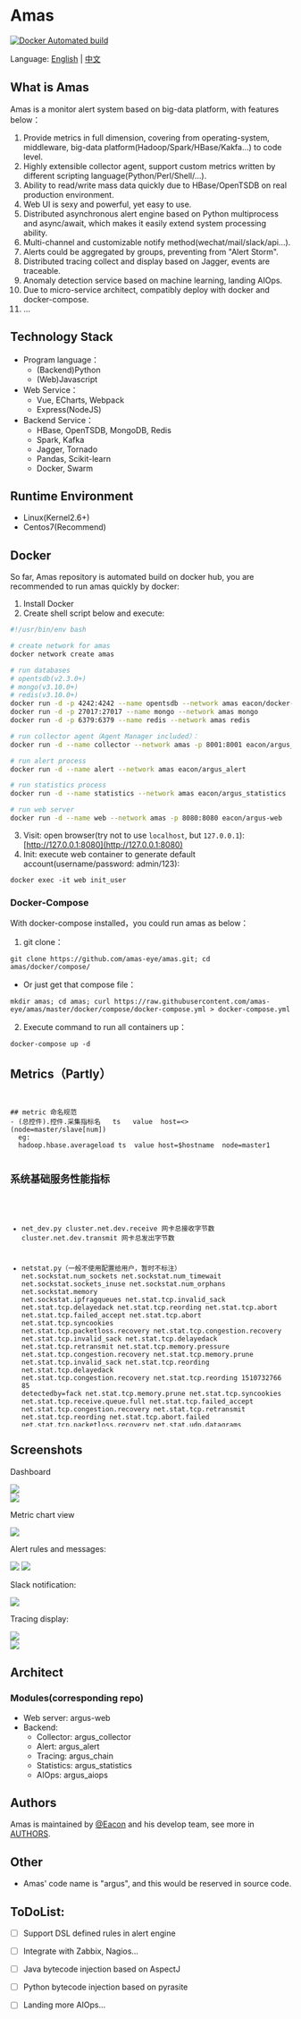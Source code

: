 # Amas

[![Docker Automated build](https://img.shields.io/docker/automated/jrottenberg/ffmpeg.svg)](https://hub.docker.com/u/eacon/)

Language: [English](README.md) | [中文](README_ch.md)


## What is Amas
Amas is a monitor alert system based on big-data platform, with features below：
1. Provide metrics in full dimension, covering from operating-system, middleware, big-data platform(Hadoop/Spark/HBase/Kakfa...) to code level.
2. Highly extensible collector agent, support custom metrics written by different scripting language(Python/Perl/Shell/...).
3. Ability to read/write mass data quickly due to HBase/OpenTSDB on real production environment.
4. Web UI is sexy and powerful, yet easy to use.
5. Distributed asynchronous alert engine based on Python multiprocess and async/await, which makes it easily extend system processing ability.
6. Multi-channel and customizable notify method(wechat/mail/slack/api...).
7. Alerts could be aggregated by groups, preventing from "Alert Storm".
8. Distributed tracing collect and display based on Jagger, events are traceable.
9. Anomaly detection service based on machine learning, landing AIOps.
10. Due to micro-service architect, compatibly deploy with docker and docker-compose.
11. ...



## Technology Stack
* Program language：
    - (Backend)Python
    - (Web)Javascript
* Web Service：
    - Vue, ECharts, Webpack
    - Express(NodeJS)
* Backend Service：
    - HBase, OpenTSDB, MongoDB, Redis
    - Spark, Kafka
    - Jagger, Tornado
    - Pandas, Scikit-learn
    - Docker, Swarm


## Runtime Environment
* Linux(Kernel2.6+)
* Centos7(Recommend)


## Docker
So far, Amas repository is automated build on docker hub, you are recommended to run amas quickly by docker:
1. Install Docker
2. Create shell script below and execute:
```bash
#!/usr/bin/env bash

# create network for amas
docker network create amas

# run databases
# opentsdb(v2.3.0+)
# mongo(v3.10.0+)
# redis(v3.10.0+)
docker run -d -p 4242:4242 --name opentsdb --network amas eacon/docker-opentsdb
docker run -d -p 27017:27017 --name mongo --network amas mongo
docker run -d -p 6379:6379 --name redis --network amas redis

# run collector agent（Agent Manager included）：
docker run -d --name collector --network amas -p 8001:8001 eacon/argus_collector

# run alert process
docker run -d --name alert --network amas eacon/argus_alert

# run statistics process
docker run -d --name statistics --network amas eacon/argus_statistics

# run web server
docker run -d --name web --network amas -p 8080:8080 eacon/argus-web
```
3. Visit: open browser(try not to use ```localhost```, but ```127.0.0.1```):[http://127.0.0.1:8080](http://127.0.0.1:8080)
4. Init: execute web container to generate default account(username/password: admin/123):
```
docker exec -it web init_user
```


### Docker-Compose
With docker-compose installed，you could run amas as below：
1. git clone：
```
git clone https://github.com/amas-eye/amas.git; cd amas/docker/compose/
```
- Or just get that compose file：
```
mkdir amas; cd amas; curl https://raw.githubusercontent.com/amas-eye/amas/master/docker/compose/docker-compose.yml > docker-compose.yml
```
2. Execute command to run all containers up：
```
docker-compose up -d
```



## Metrics（Partly）
<div style="width: 100%; height: 600px; overflow: scroll;">
<pre><code>
## metric 命名规范
- (总控件).控件.采集指标名   ts   value  host=<>  (node=master/slave[num])
  eg:
  hadoop.hbase.averageload ts  value host=$hostname  node=master1


## 系统基础服务性能指标
- net_dev.py
  cluster.net.dev.receive    网卡总接收字节数
  cluster.net.dev.transmit   网卡总发出字节数

- netstat.py（一般不使用配置给用户，暂时不标注）
  net.sockstat.num_sockets
  net.sockstat.num_timewait
  net.sockstat.sockets_inuse
  net.sockstat.num_orphans
  net.sockstat.memory
  net.sockstat.ipfragqueues
  net.stat.tcp.invalid_sack
  net.stat.tcp.delayedack
  net.stat.tcp.reording
  net.stat.tcp.abort
  net.stat.tcp.failed_accept
  net.stat.tcp.abort
  net.stat.tcp.syncookies
  net.stat.tcp.packetloss.recovery
  net.stat.tcp.congestion.recovery
  net.stat.tcp.invalid_sack
  net.stat.tcp.delayedack
  net.stat.tcp.retransmit
  net.stat.tcp.memory.pressure
  net.stat.tcp.congestion.recovery
  net.stat.tcp.memory.prune
  net.stat.tcp.invalid_sack
  net.stat.tcp.reording
  net.stat.tcp.delayedack
  net.stat.tcp.congestion.recovery
  net.stat.tcp.reording 1510732766 85 detectedby=fack
  net.stat.tcp.memory.prune
  net.stat.tcp.syncookies
  net.stat.tcp.receive.queue.full
  net.stat.tcp.failed_accept
  net.stat.tcp.congestion.recovery
  net.stat.tcp.retransmit
  net.stat.tcp.reording
  net.stat.tcp.abort.failed
  net.stat.tcp.packetloss.recovery
  net.stat.udp.datagrams
  net.stat.udp.errors


- ifstat.py
  proc.net.bytes    网卡的字节数 （需要看方向，方向在tag中会显示）
  proc.net.packets  网卡的包的数量（方向是in/out)
  proc.net.errs     网卡错误包的数
  proc.net.dropped  网卡丢包书
  proc.net.fifo.errs 网卡队列错误数
  proc.net.frame.errs 网卡帧的错误数
  proc.net.compressed 网卡是否启用压缩



- mysql.py
    mysql.innodb.buffer_pool_free                      InnoDB 缓冲池空闲页面数  #show status; Innodb_buffer_pool_pages_free
    mysql.innodb.buffer_pool_total		               InnoDB 缓冲池的总页数    #show status; Innodb_buffer_pool_pages_total
    mysql.innodb.buffer_pool_used		               InnoDB 缓冲池中已使用的页数 #show status; Innodb_buffer_pool_pages_free
    mysql.innodb.buffer_pool_utilization	fractions  InnoDB 的缓冲池的利用率  #show status;total-free/toatl
    mysql.innodb.current_row_locks	                   The number of current row locks.    #show status;Innodb_row_lock_current_waits
    mysql.innodb.data_reads	     	                   数据的读取速率 (读的次数/s)  #show status; Innodb_data_reads
    mysql.innodb.data_writes		                   数据的写速率 (写的次数/s) #show status; Innodb_data_writes
    mysql.innodb.mutex_os_waits	events/second	       The rate of mutex OS waits.
    mysql.innodb.mutex_spin_rounds	events/second	   The rate of mutex spin rounds.
    mysql.innodb.mutex_spin_waits	events/second	   The rate of mutex spin waits.
    mysql.innodb.os_log_fsyncs		                   fsync 写入日志文件的速率（写的次数/s）  #show status; Innodb_os_log_fsyncs
    mysql.innodb.row_lock_time		                   花费在 acquring 行锁上的时间（millisecond/s）#show status; Innodb_row_lock_time
    mysql.innodb.row_lock_waits		                   行锁每秒要等待的次数（event/s） #show status; Innodb_row_lock_waits
    mysql.net.connections	connections/second	       连接到服务器的速率（连接数量/s） #
    mysql.net.max_connections		                   服务器启动同时使用的最大数目连接数   # show status;Max_used_connections
    mysql.performance.com_delete	                   删除语句的速率（次数/s） #  #show status;Com_delete
    mysql.performance.com_delete_multi	               删除多语句的速率（次数/s）#show status;Com_delete_multi
    mysql.performance.com_insert		               插入语句的速率（次数/s）  #show status;Com_insert
    mysql.performance.com_insert_select	               插入 SELECT 语句的速率（次数/s）#show status;Com_insert_select
    mysql.performance.com_replace_select               代替 SELECT 语句的速度（次数/s） #show status;Com_replace_select
    mysql.performance.com_select		               SELECT 语句的速度（次数/s） # show status;Com_select
    mysql.performance.com_update		               更新语句的速度（次数/s）     # show status;Com_update
    mysql.performance.com_update_multi	               更新多语句的速度（次数/s） #show status;Com_update_multi
    mysql.performance.created_tmp_disk_tables	       执行语句时每秒创建的服务器内部磁盘上的临时表的数量 （表数量/s） #show status;Created_tmp_disk_tables
    mysql.performance.created_tmp_files		           每秒创建临时文件的数量 (文件数/s)   #show stats;Created_tmp_files
    mysql.performance.created_tmp_tables	           每秒执行语句时创建的服务器内部临时表的数量（表数量/s）#show stats;Created_tmp_tables
    mysql.performance.kernel_time	     	           MySQL 在内核空间中花费的 CPU 时间占比
    mysql.performance.key_cache_utilization	fractions  键缓存利用率 (百分比)
    mysql.performance.open_files	 	               打开的文件数  #show status; Open_files
    mysql.performance.open_tables	 	               打开的表数量  #show status; Open_tables
    mysql.performance.qcache_hits	 	               查询缓存命中率  #show status; Qcache_hits
    mysql.performance.queries	    	               查询的速率 (次数/s)  #show status; Queries
    mysql.performance.questions	 	                   服务器执行的语句的速率（次数/s）#show status; Questions
    mysql.performance.slow_queries	  	               慢查询的速率（次数/s）   #show status; Slow_queries
    mysql.performance.table_locks_waited		       由于表锁定请求无法处理需要等待的总次数 #show status; Table_locks_waited
    mysql.performance.threads_connected	 	           当前打开的连接的数量   #show status;Threads_connected
    mysql.performance.threads_running	 	           正在运行的线程数       #show status;Threads_running
    mysql.performance.user_time	percent	               MySQL 在用户空间中花费的 CPU 时间占比
    mysql.replication.seconds_behind_master	seconds	   主服务器（master）和从服务器（slave）之间的滞后时间  #show slave status;Seconds_Behind_Master
    mysql.replication.slave_running		               一个布尔值，判断该服务器是否为连接到主服务器（master）的从服务器（slave） #show slave status 对两个thread进行判断
    mysql.performance.lock_table                       #show status; Com_lock_tables


## 大数据平台性能指标

对于大数据中有进行jvm采集的部分指标说明(hdfs、hbase、mapreduce)
- hadoop.xx.jvm.$metric
具体metric如下
MemNonHeapUsedM
MemNonHeapCommittedM
MemNonHeapMaxM
MemHeapUsedM
MemHeapCommittedM
MemHeapMaxM
MemMaxM
GcCountParNew
GcTimeMillisParNew
GcCountConcurrentMarkSweep
GcTimeMillisConcurrentMarkSweep
GcCount                 ## Gc的总次数
GcTimeMillis            ## Gc的总时间（单位：毫秒）
ThreadsNew              ## 新建线程
ThreadsRunnable         ## 运行线程
ThreadsBlocked          ## 阻塞线程
ThreadsWaiting          ## 等待线程是
ThreadsTimedWaiting     ## 限时等待线程数（有timeout）
ThreadsTerminated       ## 终结线程
LogFatal                ## 严重错误
LogError                ## 错误
LogWarn
LogInfo


- hbase.py
  #(通过获取配置文件得到本机运行的项目)
  node = master[num]
  - hadoop.hbase.Master.mergePlanCount             ###
  - hadoop.hbase.Master.splitPlanCount             ###
  - hadoop.hbase.Master.averageLoad                ###平均负载
  - hadoop.hbase.Master.numRegionServers           ###存活的Region
  - hadoop.hbase.Master.numDeadRegionServers       ###死去的Region
  - hadoop.hbase.Master.clusterRequests            ###集群总请求数
  - hadoop.hbase.Master.ritOldestAge                           # Master管理下的region 状态迁移的最长时间
  - hadoop.hbase.Master.ritCountOverThreshold                  # 状态迁移超过阈值（默认为60秒）
  - hadoop.hbase.Master.BulkAssign_num_ops                     # 批量迁移状态的操作数
  - hadoop.hbase.Master.BulkAssign_min                         # 批量迁移状态的最小用时
  - hadoop.hbase.Master.BulkAssign_max                         # 批量迁移状态的最长用时
  - hadoop.hbase.Master.BulkAssign_mean                        # 批量迁移状态的平均用时
  - hadoop.hbase.Master.ritCount                            # 转移状态中的regionserver
  - hadoop.hbase.Master.Assign_num_ops                      # 单个迁移状态的操作数
  - hadoop.hbase.Master.Assign_min                          # 单个迁移状态的最短时间
  - hadoop.hbase.Master.Assign_max                          # 单个迁移状态的最长时间
  - hadoop.hbase.Master.Assign_mean                         # 单个迁移状态的平均时间
  - hadoop.hbase.Master.queueSize                           # 排队队列大小
  - hadoop.hbase.Master.numCallsInGeneralQueue              # 普通队列调用数
  - hadoop.hbase.Master.numCallsInReplicationQueue          # 副本队列调用数
  - hadoop.hbase.Master.numCallsInPriorityQueue             # 优先队列调用数
  - hadoop.hbase.Master.numOpenConnections                  # 保持的链接数的大小
  - hadoop.hbase.Master.numActiveHandler                    # 活跃的handler
  - hadoop.hbase.Master.numGeneralCallsDropped              # 丢失的普通请求数
  - hadoop.hbase.Master.numLifoModeSwitches                 # 栈模式切换数
  - hadoop.hbase.Master.receivedBytes                       # 接收到的数量
  - hadoop.hbase.Master.exceptions.RegionMovedException     # Region状态迁移错误数
  - hadoop.hbase.Master.exceptions.multiResponseTooLarge    # 接收到多个相应超出限定阈值
  - hadoop.hbase.Master.authenticationSuccesses             # 认证成功数
  - hadoop.hbase.Master.authorizationFailures               # 授权失败数
  - hadoop.hbase.Master.exceptions.RegionTooBusyException   # Region_server任务过多导致错误的数量
  - hadoop.hbase.Master.exceptions.FailedSanityCheckException #
  - hadoop.hbase.Master.exceptions.UnknownScannerException    # 未知扫描错误
  - hadoop.hbase.Master.exceptions.OutOfOrderScannerNextException # 乱序扫描错误
  - hadoop.hbase.Master.exceptions                          # 总错误数
  - hadoop.hbase.Master.ProcessCallTime_num_ops             # 总操作数
  - hadoop.hbase.Master.ProcessCallTime_min                 # 处理时间最小值
  - hadoop.hbase.Master.ProcessCallTime_max                 # 处理时间最大值
  - hadoop.hbase.Master.ProcessCallTime_mean                # 处理时间平均值
  - hadoop.hbase.Master.authenticationFallbacks              # 认证退却
  - hadoop.hbase.Master.exceptions.NotServingRegionException #
  - hadoop.hbase.Master.exceptions.callQueueTooBig           # 等待队列满错误
  - hadoop.hbase.Master.authorizationSuccesses               # 授权成功
  - hadoop.hbase.Master.exceptions.ScannerResetException     # 扫描器重置错误
  - hadoop.hbase.Master.sentBytes                            # 发送字节数
  - hadoop.hbase.Master.QueueCallTime_num_ops                # 队列调用次数
  - hadoop.hbase.Master.QueueCallTime_min                    # 调用最短时间
  - hadoop.hbase.Master.QueueCallTime_max                    # 调用最长时间
  - hadoop.hbase.Master.QueueCallTime_mean                   # 调用平均时间
  - hadoop.hbase.Master.authenticationFailures               # 认证失败次数

  node = RegionServer
  - hadoop.hbase.RegionServer.jvm.ThreadsWaiting
  - hadoop.hbase.RegionServer.jvm.ThreadsTerminated
  - hadoop.hbase.RegionServer.jvm.LogError
  - hadoop.hbase.RegionServer.jvm.MemNonHeapCommittedM
  - hadoop.hbase.RegionServer.jvm.GcTimeMillis
  - hadoop.hbase.RegionServer.jvm.MemHeapMaxM
  - hadoop.hbase.RegionServer.jvm.MemHeapUsedM
  - hadoop.hbase.RegionServer.jvm.ThreadsBlocked
  - hadoop.hbase.RegionServer.jvm.LogWarn
  - hadoop.hbase.RegionServer.jvm.GcTimeMillisConcurrentMarkSweep
  - hadoop.hbase.RegionServer.jvm.GcTimeMillisParNew
  - hadoop.hbase.RegionServer.jvm.MemHeapCommittedM
  - hadoop.hbase.RegionServer.jvm.GcCountParNew
  - hadoop.hbase.RegionServer.jvm.MemNonHeapMaxM
  - hadoop.hbase.RegionServer.jvm.GcCountConcurrentMarkSweep
  - hadoop.hbase.RegionServer.jvm.ThreadsNew
  - hadoop.hbase.RegionServer.jvm.ThreadsRunnable
  - hadoop.hbase.RegionServer.jvm.GcCount
  - hadoop.hbase.RegionServer.jvm.ThreadsTimedWaiting
  - hadoop.hbase.RegionServer.jvm.MemMaxM
  - hadoop.hbase.RegionServer.jvm.LogInfo
  - hadoop.hbase.RegionServer.jvm.LogFatal
  - hadoop.hbase.RegionServer.jvm.MemNonHeapUsedM
  ## 上面为 JVm通用部分，请查看JVM部分解释，此处不再重复

  - hadoop.hbase.RegionServer.RSServer.Replay_max                      # 最长重发=放时间
  - hadoop.hbase.RegionServer.RSServer.regionCount                     # RegionServer所拥有的Region数量
  - hadoop.hbase.RegionServer.RSServer.storeFileCount                  # 被RegionServer管理的文件个数
  - hadoop.hbase.RegionServer.RSServer.Mutate_num_ops                  # 修改操作数
  - hadoop.hbase.RegionServer.RSServer.totalRequestCount               # 总请求数
  - hadoop.hbase.RegionServer.RSServer.Increment_max                   # 最长新增时间
  - hadoop.hbase.RegionServer.RSServer.writeRequestCount               # 写请求数
  - hadoop.hbase.RegionServer.RSServer.Increment_mean                  # 最短新增时间
  - hadoop.hbase.RegionServer.RSServer.percentFilesLocal               # 本Regionserver中本地可以应对请求的百分比
  - hadoop.hbase.RegionServer.RSServer.Append_num_ops                  # 追加操作数
  - hadoop.hbase.RegionServer.RSServer.mutationsWithoutWALCount        # 写入时带上标记来绕过aheadlog的次数
  - hadoop.hbase.RegionServer.RSServer.storeFileSize                   # 存储文件的总大小
  - hadoop.hbase.RegionServer.RSServer.Get_mean                        # 平均获取时间
  - hadoop.hbase.RegionServer.RSServer.Increment_min                   # 最短新增时间
  - hadoop.hbase.RegionServer.RSServer.Replay_num_ops                  # 重放操作数
  - hadoop.hbase.RegionServer.RSServer.blockCacheExpressHitPercent     # 请求可以请求到缓存的数量占总请求数的时间
  - hadoop.hbase.RegionServer.RSServer.Get_num_ops                     # 获取操作数
  - hadoop.hbase.RegionServer.RSServer.Get_max                         # 最长获取时间
  - hadoop.hbase.RegionServer.RSServer.readRequestCount                # 读取请求的数量
  - hadoop.hbase.RegionServer.RSServer.blockCacheHitCount              # 请求到缓存的块数量
  - hadoop.hbase.RegionServer.RSServer.slowGetCount                    # 读取的慢操作次数
  - hadoop.hbase.RegionServer.RSServer.Append_max                      # 追加最长操作时间
  - hadoop.hbase.RegionServer.RSServer.Increment_num_ops               # 新增数据操作
  - hadoop.hbase.RegionServer.RSServer.Mutate_min                      # 最短修改数据时间
  - hadoop.hbase.RegionServer.RSServer.updatesBlockedTime              # 更新阻塞时间
  - hadoop.hbase.RegionServer.RSServer.blockCacheMissCount             # 没有请求到缓存的块的数量
  - hadoop.hbase.RegionServer.RSServer.Append_mean                     # 平均追加时间
  - hadoop.hbase.RegionServer.RSServer.hlogFileCount                   # 比日志超前的写入数量
  - hadoop.hbase.RegionServer.RSServer.Replay_min                      # 重放最短时间
  - hadoop.hbase.RegionServer.RSServer.Mutate_max                      # 修改最长时间
  - hadoop.hbase.RegionServer.RSServer.Mutate_mean                     # 平均修改时间
  - hadoop.hbase.RegionServer.RSServer.Get_min                         # 最短获取时间
  - hadoop.hbase.RegionServer.RSServer.Append_min                      # 最短追加时间
  - hadoop.hbase.RegionServer.RSIpc.exceptions.UnknownScannerException # 未知扫描器错误
  - hadoop.hbase.RegionServer.RSIpc.ProcessCallTime_mean               # 最短处理时间
  - hadoop.hbase.RegionServer.RSIpc.numCallsInPriorityQueue            # 优先队列调用次数
  - hadoop.hbase.RegionServer.RSIpc.QueueCallTime_min                  # 队列最短调用时间
  - hadoop.hbase.RegionServer.RSIpc.ProcessCallTime_num_ops            # 处理的次数
  - hadoop.hbase.RegionServer.RSIpc.QueueCallTime_mean                 # 队列调用平均时间
  - hadoop.hbase.RegionServer.RSIpc.exceptions.multiResponseTooLarge   # 响应大小超过阈值错误
  - hadoop.hbase.RegionServer.RSIpc.QueueCallTime_num_ops              # 队列调用次数
  - hadoop.hbase.RegionServer.RSIpc.ProcessCallTime_max                # 最长处理时间
  - hadoop.hbase.RegionServer.RSIpc.numCallsInGeneralQueue             # 普通队列调用次数
  - hadoop.hbase.RegionServer.RSIpc.numCallsInReplicationQueue         # 副本队列调用次数
  - hadoop.hbase.RegionServer.RSIpc.numActiveHandler                   # 活跃的连接数
  - hadoop.hbase.RegionServer.RSIpc.QueueCallTime_max                  # 队列最长调用时间
  - hadoop.hbase.RegionServer.RSIpc.ProcessCallTime_min                # 最短处理时间
  - hadoop.hbase.RegionServer.RSIpc.exceptions.RegionMovedException    # region移动错误



- hdfs.py
  #(通过获取配置文件得到本机运行的项目)
  node = namenode

  - hadoop.hdfs.NameNode.jvm.ThreadsWaiting
  - hadoop.hdfs.NameNode.jvm.MemNonHeapUsedM
  - hadoop.hdfs.NameNode.jvm.MemNonHeapCommittedM
  - hadoop.hdfs.NameNode.jvm.GcNumInfoThresholdExceeded
  - hadoop.hdfs.NameNode.jvm.GcTimeMillis
  - hadoop.hdfs.NameNode.jvm.MemHeapMaxM
  - hadoop.hdfs.NameNode.jvm.MemHeapUsedM
  - hadoop.hdfs.NameNode.jvm.ThreadsBlocked
  - hadoop.hdfs.NameNode.jvm.LogWarn
  - hadoop.hdfs.NameNode.jvm.LogError
  - hadoop.hdfs.NameNode.jvm.MemHeapCommittedM
  - hadoop.hdfs.NameNode.jvm.MemNonHeapMaxM
  - hadoop.hdfs.NameNode.jvm.ThreadsNew
  - hadoop.hdfs.NameNode.jvm.ThreadsRunnable
  - hadoop.hdfs.NameNode.jvm.GcCount
  - hadoop.hdfs.NameNode.jvm.ThreadsTimedWaiting
  - hadoop.hdfs.NameNode.jvm.MemMaxM
  - hadoop.hdfs.NameNode.jvm.GcTotalExtraSleepTime
  - hadoop.hdfs.NameNode.jvm.GcNumWarnThresholdExceeded
  - hadoop.hdfs.NameNode.jvm.LogInfo
  - hadoop.hdfs.NameNode.jvm.LogFatal
  - hadoop.hdfs.NameNode.jvm.ThreadsTerminated
  # 与通用的JVM指标相同，具体详情请看JVM部分解析


  - hadoop.hdfs.NameNode.Activity.RenameSnapshotOps                    #
  - hadoop.hdfs.NameNode.Activity.TotalFileOps                         #
  - hadoop.hdfs.NameNode.Activity.GetAdditionalDatanodeOps             #
  - hadoop.hdfs.NameNode.Activity.BlockReportNumOps                    #
  - hadoop.hdfs.NameNode.Activity.TransactionsNumOps                   # Total number of Journal transactions
  - hadoop.hdfs.NameNode.Activity.BlockReportAvgTime                   #
  - hadoop.hdfs.NameNode.Activity.CreateSymlinkOps                     #
  - hadoop.hdfs.NameNode.Activity.StorageBlockReportOps                #
  - hadoop.hdfs.NameNode.Activity.FilesRenamed                         #
  - hadoop.hdfs.NameNode.Activity.SafeModeTime                         # 运行在安全模式的时间
  - hadoop.hdfs.NameNode.Activity.FilesInGetListingOps                 #
  - hadoop.hdfs.NameNode.Activity.BlockOpsQueued                       # 排队的块操作相关次数
  - hadoop.hdfs.NameNode.Activity.GetLinkTargetOps                     #
  - hadoop.hdfs.NameNode.Activity.PutImageNumOps                       # Total number of fsimage uploads to SecondaryNameNode
  - hadoop.hdfs.NameNode.Activity.GetEditAvgTime                       #
  - hadoop.hdfs.NameNode.Activity.SnapshotDiffReportOps                #
  - hadoop.hdfs.NameNode.Activity.CacheReportNumOps                    #
  - hadoop.hdfs.NameNode.Activity.FsImageLoadTime                      #
  - hadoop.hdfs.NameNode.Activity.TransactionsAvgTime                  #
  - hadoop.hdfs.NameNode.Activity.GetListingOps                        #
  - hadoop.hdfs.NameNode.Activity.GetEditNumOps                        #
  - hadoop.hdfs.NameNode.Activity.AddBlockOps                          # Total number of addBlock operations succeeded
  - hadoop.hdfs.NameNode.Activity.AllowSnapshotOps                     # Total number of allowSnapshot operations
  - hadoop.hdfs.NameNode.Activity.BlockReceivedAndDeletedOps           #
  - hadoop.hdfs.NameNode.Activity.CacheReportAvgTime                   #
  - hadoop.hdfs.NameNode.Activity.TransactionsBatchedInSync            #
  - hadoop.hdfs.NameNode.Activity.ListSnapshottableDirOps              #
  - hadoop.hdfs.NameNode.Activity.FilesTruncated                       #
  - hadoop.hdfs.NameNode.Activity.DisallowSnapshotOps                  #
  - hadoop.hdfs.NameNode.Activity.GetBlockLocations                    #
  - hadoop.hdfs.NameNode.Activity.GetImageNumOps                       #
  - hadoop.hdfs.NameNode.Activity.SyncsAvgTime                         #
  - hadoop.hdfs.NameNode.Activity.CreateSnapshotOps                    # 创建快照的数量
  - hadoop.hdfs.NameNode.Activity.DeleteSnapshotOps                    # 删除快照的数量
  - hadoop.hdfs.NameNode.Activity.SyncsNumOps                          #
  - hadoop.hdfs.NameNode.Activity.FileInfoOps                          #
  - hadoop.hdfs.NameNode.Activity.CreateFileOps                        # 创建文件操作数
  - hadoop.hdfs.NameNode.Activity.GetImageAvgTime                      #
  - hadoop.hdfs.NameNode.Activity.BlockOpsBatched                      #
  - hadoop.hdfs.NameNode.Activity.FilesDeleted                         # 文件删除数
  - hadoop.hdfs.NameNode.Activity.PutImageAvgTime                      #
  - hadoop.hdfs.NameNode.Activity.DeleteFileOps                        # 删除文件操作数
  - hadoop.hdfs.NameNode.Activity.FilesCreated                         # 文件创建数
  - hadoop.hdfs.NameNode.Activity.FilesAppended                        # Total number of files and directories created by create or mkdir operations
  - hadoop.hdfs.NameNode.FSState.NumDecomDeadDataNodes                 # Total number of files appended
  - hadoop.hdfs.NameNode.FSState.BlockDeletionStartTime                #
  - hadoop.hdfs.NameNode.FSState.NumLiveDataNodes                      #
  - hadoop.hdfs.NameNode.FSState.FilesTotal                            # Current number of files and directories
  - hadoop.hdfs.NameNode.FSState.SnapshotStats                         #
  - hadoop.hdfs.NameNode.FSState.PendingReplicationBlocks              # Current number of blocks pending to be replicated
  - hadoop.hdfs.NameNode.FSState.NumEncryptionZones                    #
  - hadoop.hdfs.NameNode.FSState.PendingDeletionBlocks                 # Current number of blocks pending deletion
  - hadoop.hdfs.NameNode.FSState.UnderReplicatedBlocks                 #
  - hadoop.hdfs.NameNode.FSState.FsLockQueueLength                     #
  - hadoop.hdfs.NameNode.FSState.FSState                               #
  - hadoop.hdfs.NameNode.FSState.ScheduledReplicationBlocks            # Current number of blocks scheduled for replications
  - hadoop.hdfs.NameNode.FSState.TotalLoad                             # Current number of connections
  - hadoop.hdfs.NameNode.FSState.VolumeFailuresTotal                   #
  - hadoop.hdfs.NameNode.FSState.EstimatedCapacityLostTotal            #
  - hadoop.hdfs.NameNode.FSState.CapacityTotal                         #
  - hadoop.hdfs.NameNode.FSState.BlocksTotal                           # Current number of allocated blocks in the system
  - hadoop.hdfs.NameNode.FSState.NumStaleDataNodes                     #
  - hadoop.hdfs.NameNode.FSState.NumDeadDataNodes                      # 死去的DataNode数量
  - hadoop.hdfs.NameNode.FSState.NumStaleStorages                      # 过期的DataNode数量
  - hadoop.hdfs.NameNode.FSState.NumDecomLiveDataNodes                 #
  - hadoop.hdfs.NameNode.FSState.CapacityUsed                          # Current used capacity across all DataNodes in bytes
  - hadoop.hdfs.NameNode.FSState.NumDecommissioningDataNodes           #
  - hadoop.hdfs.NameNode.FSState.CapacityRemaining                     #
  - hadoop.hdfs.NameNode.FSState.MaxObjects                            #



  node = datanode
  - hadoop.hdfs.BlockVerificationFailures  检查失败的块的个数
  - hadoop.hdfs.BlockReportsAvgTime      被阻塞的平均时间
  - hadoop.hdfs.BlockReportsNumOps       被阻塞的操作总数
  - hadoop.hdfs.HeartbeatsAvgTime        平均心跳时间
  - hadoop.hdfs.DatanodeNetworkErrors    DadaNode节点网络错误
  - hadoop.hdfs.HeartbeatsNumOps         心跳个数
  - hadoop.hdfs.ReplaceBlockOpNumOps     替换操作发生的总数
  - hadoop.hdfs.VolumeFailures           发生错误的volume的个数
  - hadoop.hdfs.ReplaceBlockOpAvgTime    替换操作使用的平均时间
  - hadoop.hdfs.datanode.rpc.RpcSlowCalls       ##  慢调用次数
  - hadoop.hdfs.datanode.rpc.RpcQueueTimeAvgTime ## 平均排队时间（单位为毫秒）
  - hadoop.hdfs.datanode.rpc.RpcClientBackoff   ##
  - hadoop.hdfs.datanode.rpc.NumOpenConnections ## 保持的连接数
  - hadoop.hdfs.datanode.rpc.RpcQueueTimeNumOps ## 调用的总次数
  - hadoop.hdfs.datanode.rpc.RpcAuthorizationFailures
  - hadoop.hdfs.datanode.rpc.RpcAuthenticationSuccesses ##
  - hadoop.hdfs.datanode.rpc.RpcProcessingTimeAvgTime  ## 调用的平均处理时间
  - hadoop.hdfs.datanode.rpc.RpcProcessingTimeNumOps   ## 与调用的总次数相同
  - hadoop.hdfs.datanode.rpc.RpcAuthenticationFailures ## 远程调用的认证成功次数
  - hadoop.hdfs.datanode.rpc.RpcAuthorizationSuccesses ## 远程调用的认证失败次数
  - hadoop.hdfs.datanode.rpc.CallQueueLength   ## 远程调用队列的长度


- hive.py
    node = metastore
    要获取hive_server 和 hive_metastore的PID
    - hadoop.hive.metastore.linkconut   #metastore的连接数 ，使用lsof -i|grep "$Pid"
      # 通过pidstat来获取的参数
      -- pidstat -u
    - hadoop.hive.cpu_user_rate         用户态cpu使用率
    - hadoop.hive.cpu_system_rate       内核态cpu使用率
      -- pidstat -d
    - hadoop.hive.disk.read_speed      读取速度
    - hadoop.hive.disk.write_speed     写入速度
      -- pidstat -r
    - hadoop.hive.mem_virtual          虚拟内存大小
    - hadoop.hive.mem_rss

    - hadoop.hive.db_connected #0为失败，1为成功(考虑中),如何复用jdbc的连接


    node = hive_server
    # 通过pidstat来获取的参数
      -- pidstat -u
    - hadoop.hive.cpu_user_rate
    - hadoop.hive.cpu_system_rate
      -- pidstat -d
    - hadoop.hive.disk.read_speed
    - hadoop.hive.disk.write_speed
      -- pidstat -r
    - hadoop.hive.mem_virtual
    - hadoop.hive.mem_rss

    - hadoop.hive.metastore_total #读配置文件
    - hadoop.hive.metastore_alive #通过lsof -i | grep "^($pid='hiveserver'pid)"进行获取
    - hadoop.hive.metastore_dead  #dead = total-alive


kafka.py(采集方法是使用jolokia/list/mbean的大类
    node = Producer


    node = Consumer


    node = broker
        Mbean: kafka.server:type=KafkaServer,name=BrokerState
        - kafka.broker.brokerstate [value]    #broker状态
        Mbean: kafka.server:type=KafkaServer,name=ClusterId
        - kafka.broker.clusterid    [value]   #集群id
        Mbean: kafka.server:type=DelayedOperationPurgatory,name=NumDelayedOperations,delayedOperation=Fetch
        - kafka.broker.delayfetch   [value]   #broker延迟的被消费操作数
        Mbean: kafka.server:type=DelayedOperationPurgatory,name=NumDelayedOperations,delayedOperation=Produce
        - kafka.broker.delayproduce [value]   #broker延迟的生产操作数
        Mbean: kafka.server:type=DelayedOperationPurgatory,name=NumDelayedOperations,delayedOperation=Heartbeat
        - kafka.broker.delayheartbeat [value] #broker心跳书
        Mbean: kafka.server:type=DelayedOperationPurgatory,name=NumDelayedOperations,delayedOperation=Topic
        - kafka.broker.delaytopic   [value]   #broker的topic延迟数
        Mbean: kafka.server:type=DelayedOperationPurgatory,name=NumDelayedOperations,delayedOperation=Rebalance
        - kafka.broker.delayrebalance [value]   #broker再平衡数
        Mbean: kafka.server:type=ReplicaManager,name=PartitionCount
        - kafka.broker.partitioncount [value] #broker partition数
        Mbean: kafka.server:type=ReplicaManager,name=UnderReplicatedPartitions
        - kafka.broker.underreplicatedpartitions [value] #broker受管理的partition数量
        Mbean: kafka.server:type=ReplicaManager,name=IsrExpandsPerSec
        - kafka.broker.isrexpandspeed [count]   #扩展速度
        Mbean: kafka.server:type=ReplicaManager,name=IsrShrinksPerSec
        - kafka.broker.isrshrinkspeed [count]   #收缩速度

        node = topic
        Mbean: kafka.server:type=BrokerTopicMetrics,name=BytesInPerSec
        - kafka.broker.topic.byteinpersecond [count] # topic的写入字节数（每秒）
        Mbean: kafka.server:type=BrokerTopicMetrics,name=BytesOutPerSec
        - kafka.broker.topic.byteoutpersecond [count] # topic的读取字节数（每秒）
        Mbean: kafka.server:type=BrokerTopicMetrics,name=BytesRejectedPerSec
        - kafka.broker.topic.byterejectpersecond [count] #topic的拒绝数*每秒）
        Mbean: kafka.server:type=BrokerTopicMetrics,name=TotalFetchRequestsPerSec
        - kafka.broker.topic.totalfetchrequestpersecond [count] # topic发出的请求数
        Mbean: kafka.server:type=BrokerTopicMetrics,name=TotalProduceRequestsPerS ec
        - kafka.broker.topic.totalproducerequestpersecond [count] # topic产出的请求数

     node = controller
        Mbean: kafka.controller:type=KafkaController,name=OfflinePartitionsCount
        - kafka.controller.offlinepartitioncount [value]  #下线的分区数量
        Mbean: kafka.controller:type=KafkaController,name=ActiveControllerCount
        - kafka.controller.activecontrollerconut [value]  #活跃的controller数量
        Mbean: kafka.controller:type=ControllerStats,name=UncleanLeaderElectionsPerSec
        - kafka.controller.uncleanLeaderElection [count]  #未完成的选举树
        Mbean: kafka.controller:type=ControllerStats,name=LeaderElectionRateAndTimeMs
        - kafka.controller.leaderelectiontime #主选举时间


impala.py
    node = catalogd
        - impala.catalogd.tcmalloc.bytes-in-use   # catalogd程序使用的内存
        - impala.catalogd.tcmalloc.pageheap-free-bytes  # page堆中空闲的内存
        - impala.catalogd.tcmalloc.pageheap-unmapped-bytes # page堆中未映射的内存
        - impala.catalogd.tcmalloc_physical_bytes_reserved # 预留的物理内存
        - impala.catalogd.tcmalloc.total-bytes-reserved  #总预留内存
        - impala.catalogd.statestore-subscriber.heartbeat-interval-time.last  #上一次与statestore的心跳时间
        - impala.catalogd.statestore-subscriber.heartbeat-interval-time.min   #最短的心跳时间
        - impala.catalogd.statestore-subscriber.heartbeat-interval-time.max   #最长的心跳时间
        - impala.catalogd.statestore-subscriber.heartbeat-interval-time.avg   #平均的心跳时间
        - impala.catalogd.statestore-subscriber.last-recovery-duration        #上一次回复的耗时
        - impala.catalogd.statestore-subscriber.statestore.client-cache.clients-in-use #正在使用statestore的客户端数量
        - impala.catalogd.statestore_subscriber_statestore_client_cache_total_clients #statestore缓存的总客户端数量


    node = statestore
        - impala.statestore.statestore.live-backends  # 存活的statestore数量
        - impala.statestore.total-key-size-bytes      # 总共的键的所用内存字节数
        - impala.statestore.total-topic-size-bytes    # 总共的话题所用内存字节数
        - impala.statestore.total-value-size-bytes    # statestore中全部值和话题的总和
        - impala.statestore.subscriber-heartbeat.client-cache.clients-in-use # 正在使用的客户端（catalogd）个数
        - impala.statestore.subscriber-heartbeat.client-cache.total-clients  # 总客户端（catalogd）个数，
        - impala.statestore.tcmalloc.bytes-in-use     # statestore所使用的内存
        - impala.statestore.tcmalloc.pageheap-free-bytes # statestore中page堆空闲的内存
        - impala.statestore.tcmalloc.pageheap-unmapped-bytes # statestore中未映射的内存大小
        - impala.statestore.tcmalloc.physical-bytes-reserved # statestore预留的物理内存大小
        - impala.statestore.tcmalloc.total-bytes-reserved    #statestore的总预留内存大小
        - impala.statestore.thread-manager.running-threads   #运行的线程个数
        - impala.statestore.thread-manager.total-threads-created # 创建的线程总个数

    node = impalad
        - impala.impalad.hash-table.total-bytes   #目前被分配的Hash表大小
        - impala.impalad.io-mgr.cached-bytes-read #读取的缓存字节数
        - impala.impalad.io-mgr.bytes-written     #写入的字节数
        - impala.impalad.io-mgr.bytes-read        #io阅读的字节数
        - impala.impalad.io-mgr.local-bytes-read  #本地io阅读的字节数
        - impala.impalad.io-mgr.total-bytes       #  io的总字节数
        - impala.impalad.mem_pool_total_bytes     # 被所有查询共享的内存池的大小
        - impala.impalad.mem_tracker_process_bytes_freed_by_last_gc # 上一次gc释放的内存
        - impala.impalad.mem_tracker_process_bytes_over_limit  #  上一次超过内存可用阈值的大小
        - impala.impalad.num_backends            # 与其他impala的后台连接数
        - impala.impalad.thrift_server_llama_callback_connections_rate  ## thrift_server_llama的链接速率
        - impala.impalad.thrift_server_llama_callback_connections_in_use ##活跃的thrift_server_llama回调连接数
        //- impala.impalad.resource_requests_released_rate  #still not
        //- impala.impalad.resource_requests_timedout_rate  #still not
        //- impala.impalad.resource_requests_rejected_rate  #still not
        - impala.impalad.tcmalloc_total_bytes_reserved  //预留给impalad的内存
        - impala.impalad.tcmalloc_physical_bytes_reserved //预留给impalad的物理内存
        - impala.impalad.tcmalloc_pageheap_unmapped_bytes //空闲未分配映射给page堆的内存
        - impala.impalad.tcmalloc_pageheap_free_bytes    //空闲page堆的内存
        - impala.impalad.tcmalloc_bytes_in_use          //正在使用的内存
        - impala.impalad.statestore_subscriber_statestore_client_cache_total_clients # 使用statestore缓存的客户端总数
        - impala.impalad.statestore_subscriber_statestore_client_cache_clients_in_use #使用statestore缓存的活跃客户端数量
        - impala.impalad.statestore_subscriber_last_recovery_duration       # statestore订阅的上次复原耗时
        - impala.impalad.statestore_subscriber_heartbeat_interval_time_stddev #statestore订阅的心跳时间标准差（平均值）
        - impala.impalad.statestore_subscriber_heartbeat_interval_time_rate #statestore订阅的心跳时间速率
        - impala.impalad.statestore_subscriber_heartbeat_interval_time_min  #statestore订阅的心跳时间最小值
        - impala.impalad.statestore_subscriber_heartbeat_interval_time_mean #statestore订阅的心跳时间平均值
        - impala.impalad.statestore_subscriber_heartbeat_interval_time_max  #statestore订阅的心跳时间最大值
        - impala.impalad.statestore_subscriber_heartbeat_interval_time_last #上一次statestore订阅的心跳时间
        - impala.impalad.scan_ranges_rate            #进程生存周期中的查询的速率
        - impala.impalad.scan_ranges_num_missing_volume_id_rate #进程生存周期中的没有元数据
        - impala.impalad.num_queries_rate            #进程生存周期中的中查询速率
        - impala.impalad.num_queries_expired_rate    #过期查询的速率
        - impala.impalad.num_sessions_expired_rate   #过期的会话速率
        - impala.impalad.thrift_server_backend_connections_rate  #后端thrift_server的链接速录
        - impala.impalad.thrift_server_backend_connections_in_use #后端thrift_server的活跃连接数
        //- impala.impalad.unexpected_exits_rate  #still not
        - impala.impalad.thrift_server_hiveserver2_frontend_connections_in_use #Hiveserver2的活跃连接数
        - impala.impalad.thrift_server_hiveserver2_frontend_connections_rate   #Hiveserver2的链接速率
        - impala.impalad.impala-server.ddl-durations-ms.25th     #impalad服务器耗时的前25%的耗时
        - impala.impalad.impala-server.ddl-durations-ms.50th    #impalad服务器耗时的前50%的耗时
        - impala.impalad.impala-server.ddl-durations-ms.75th    #impalad服务器耗时的前75%的耗时
        - impala.impalad.impala-server.ddl-durations-ms.90th    #impalad服务器耗时的前90%的耗时
        - impala.impalad.impala-server.ddl-durations-ms.95th    #impalad服务器耗时的前95%的耗时
        - impala.impalad.impala-server.ddl-durations-ms.99.9th  #impalad服务器耗时的前99.9%的耗时
        - impala.impalad.impala-server.ddl-durations-ms.count   #impalad服务器耗时的前25%的耗时


Hbase:
  Master:
    Hadoop:service=HBase,name=Master,sub=Server
        tag.liveRegionServers
        tag.deadRegionServers
        averageLoad
        numRegionServers
        numDeadRegionServers


  RegionServer:


    Hadoop:service=HBase,name=RegionServer,sub=Server
        totalRequestCount
        blockCacheFreeSize  #
        readRequestCount    #总读次数
        writeRequestCount   #总写次数
        flushedCellsCount   #
        flushedCellsSize    #flush到磁盘大小
        flushQueueLength    #
        blockedRequestCount #因memstore大于阈值而引发flush的次数
        slowGetCount        #请求完成时间超过1000ms的次数
        storeCount          #该Region Server管理的store个数
        mutationsWithoutWALCount
        mutationsWithoutWALSize
        blockCacheHitCount
        blockCacheMissCount


    Hadoop:service=HBase,name=RegionServer,sub=IPC：
        numActiveHandler   #RPC_handler的个数


    Hadoop:service=HBase,name=RegionServer,sub=WAL：
        slowAppendCount
        SyncTime_num_ops
        SyncTime_max
        SyncTime_mean
        AppendTime_num_ops
        AppendTime_max
        AppendTime_mean

HDFS:
  NameNode:
    FSSystemState
      VolumeFailure total
      NumStaleDataNodes
      NumStaleStorage

    FSNameSystem
      CorruptBlocks
      CapacityRemain
      NumLiveDataNode
      NumDeadDataNode
      Snapshot

    NameNodeInfo(mbean:Hadoop:service=NameNode,name=NameNodeInfo)
      Livenode


  DataNode:
    DataNodeActivity(mbean:Hadoop:service=DataNode,name=DataNodeActivity-$hostname)
      BlockVerificationFailures
      BlockReportsAvgTime
      BlockReportsNumOps
      HeartbeatsAvgTime
      HeartbeatsNumOps
      DatanodeNetworkErrors
      VolumeFailures
      ReplaceBlockOpNumOps
      ReplaceBlockOpAvgTime
    DataNodeInfo(mbean:Hadoop:service=DataNode,name=DataNodeInfo)
      DatanodeNetworkCounts




---------------------------
(yarn)MapReduce

- mapreduce.py
	# parse the configuration
	node = ResoucreManager
	hadoop.mapreduce.appsSubmitted 			int 	The number of applications submitted
	hadoop.mapreduce.appsCompleted 			int 	The number of applications completed
	hadoop.mapreduce.appsPending 			int	 	The number of applications pending
	hadoop.mapreduce.appsRunning 			int 	The number of applications running
	hadoop.mapreduce.appsFailed 			int	 	The number of applications failed
	hadoop.mapreduce.appsKilled 			int 	The number of applications killed
	hadoop.mapreduce.reservedMB 			long 	The amount of memory reserved in MB
	hadoop.mapreduce.availableMB 			long 	The amount of memory available in MB
	hadoop.mapreduce.allocatedMB 			long 	The amount of memory allocated in MB
	hadoop.mapreduce.totalMB 				long 	The amount of total memory in MB
	hadoop.mapreduce.reservedVirtualCores 	long 	The number of reserved virtual cores
	hadoop.mapreduce.availableVirtualCores 	long 	The number of available virtual cores
	hadoop.mapreduce.allocatedVirtualCores 	long 	The number of allocated virtual cores
	hadoop.mapreduce.totalVirtualCores 		long 	The total number of virtual cores
	hadoop.mapreduce.containersAllocated 	int 	The number of containers allocated
	hadoop.mapreduce.containersReserve 		int 	The number of containers reserved
	hadoop.mapreduce.containersPending 		int 	The number of containers pending
	hadoop.mapreduce.totalNodes 			int 	The total number of nodes
	hadoop.mapreduce.activeNodes 			int 	The number of active nodes
	hadoop.mapreduce.lostNodes 				int 	The number of lost nodes
	hadoop.mapreduce.unhealthyodes 			int 	The number of unhealthy nodes
	hadoop.mapreduce.decommissionedNodes 	int 	The number of nodes decommissioned
	hadoop.mapreduce.rebootedNodes 			int 	The number of nodes rebooted

- spark.py
    spark.application.counts 				int		attached tag: stauts[completed|running
	spark.application.duration              int(ms)     attached tag: status[completed|runnning], appId,

	---running applications only
	spark.application.taskComplRate         float   attached tag: appId,            hint: port 4040 ,real time data
	spark.application.activetask			int 	attached tag: appId, jobId
	spark.application.failedtask			int  	attached tag: appId, jobId
	spark.application.completedtask			int 	attached tag: appId, jobId

	---completed application only
	spark.executor.gctime					float   attached tag: appId, executorId
	spark.executor.duration					float   attached tag: appId, executorId


</code></pre>

</div>



## Screenshots
Dashboard

![](./docs/img/Dashboard1.png)  
![](./docs/img/Dashboard2.png)  

Metric chart view

![](./docs/img/chartview.png)

Alert rules and messages:

![](./docs/img/alert1.png)
![](./docs/img/alert2.png)

Slack notification:

![](./docs/img/alert_notify_slack.jpeg)

Tracing display:

![](./docs/img/callchain1.png)  
![](./docs/img/callchain2.png)


## Architect
### Modules(corresponding repo)
- Web server: argus-web
- Backend:
    * Collector: argus_collector
    * Alert: argus_alert
    * Tracing: argus_chain
    * Statistics: argus_statistics
    * AIOps: argus_aiops


## Authors
Amas is maintained by [@Eacon](https://github.com/EaconTang) and his develop team, see more in [AUTHORS](AUTHORS).


## Other
* Amas' code name is "argus", and this would be reserved in source code.


## ToDoList:
- [ ] Support DSL defined rules in alert engine
- [ ] Integrate with Zabbix, Nagios...
- [ ] Java bytecode injection based on AspectJ
- [ ] Python bytecode injection based on pyrasite
- [ ] Landing more AIOps...

